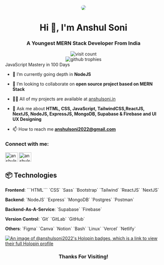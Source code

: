 <div align="center">
  <img src="https://i.imgur.com/Tqqn4WE.png" style="border-radius: 60px;">
  <h1>Hi 👋, I'm Anshul Soni</h1>
  <h3>A Youngest MERN Stack Developer From India</h3>
</div>

<div align="center">
  <img src="https://visitcount.itsvg.in/api?id=anshulsoni2010&icon=8&color=10" alt="visit count"/>
</div>

<div align="center">
  <img src="https://github-trophies.vercel.app/?username=anshulsoni2010&column=6&margin-w=15&margin-h=15" alt="github trophies"/>
</div>

<div align="left>
  - 🔭 I’m currently working on My First Book Which is launching soon <a href="https://www.instagram.com/reel/C5cnpq9rSH6/?utm_source=ig_web_copy_link&igshid=MzRlODBiNWFlZA==">JavaScript Mastery in 100 Days</a>

  - 🌱 I’m currently going depth in **NodeJS**

  - 👯 I’m looking to collaborate on **open source project based on MERN Stack**

  - 👨‍💻 All of my projects are available at <a href="https://anshulsoni.in">anshulsoni.in</a>

  - 💬 Ask me about **HTML, CSS, JavaScript, TailwindCSS,ReactJS, NextJS, NodeJS, ExpressJS, MongoDB, Supabase & Firebase and UI UX Designing**

  - 📫 How to reach me **anshulsoni2022@gmail.com**
</div>

<div align="left">
  <h3 align="left">Connect with me:</h3>
  <p align="left">
    <a href="https://twitter.com/anshulsoni2010" target="blank"><img align="center" src="https://raw.githubusercontent.com/rahuldkjain/github-profile-readme-generator/master/src/images/icons/Social/twitter.svg" alt="anshulsoni2010" height="30" width="40" /></a>
    <a href="https://instagram.com/anshulsoni2010" target="blank"><img align="center" src="https://raw.githubusercontent.com/rahuldkjain/github-profile-readme-generator/master/src/images/icons/Social/instagram.svg" alt="anshulsoni2010" height="30" width="40" /></a>
  </p>
</div>

<div align="left">
  <h2>📦 Technologies</h2>
  <p><strong>Frontend</strong>: ```HTML``` `CSS` `Sass` `Bootstrap` `Tailwind` `ReactJS` `NextJS`</p>
  <p><strong>Backend</strong>: `NodeJS` `Express` `MongoDB` `Postgres` `Postman`</p>
  <p><strong>Backend-As-A-Service</strong>: `Supabase` `Firebase`</p>
  <p><strong>Version Control</strong>: `Git` `GitLab` `GitHub`</p>
  <p><strong>Others</strong>: `Figma` `Canva` `Notion` `Bash` `Linux` `Vercel` `Netlify`</p>
</div>

[![An image of @anshulsoni2022's Holopin badges, which is a link to view their full Holopin profile](https://holopin.me/anshulsoni2022)](https://holopin.io/@anshulsoni2022)

<h3 align="center">Thanks For Visiting!</h3>
